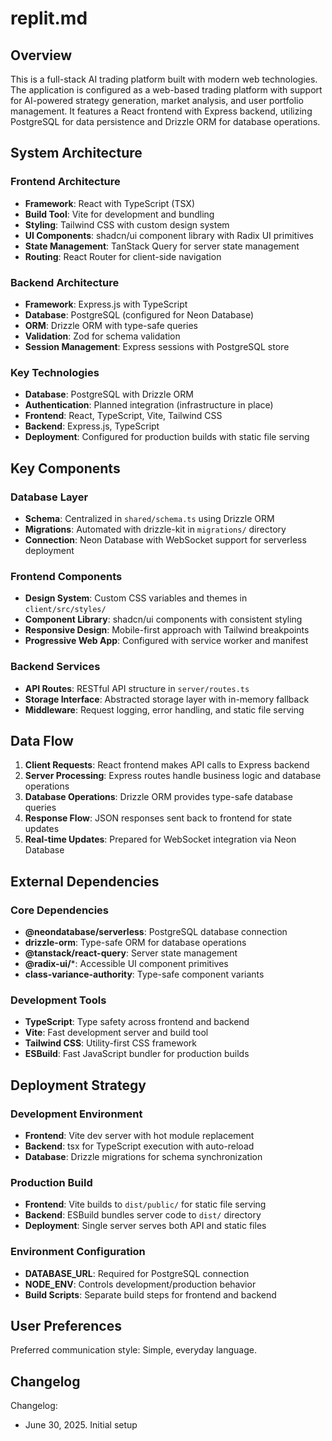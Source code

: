 # replit.md

## Overview

This is a full-stack AI trading platform built with modern web technologies. The application is configured as a web-based trading platform with support for AI-powered strategy generation, market analysis, and user portfolio management. It features a React frontend with Express backend, utilizing PostgreSQL for data persistence and Drizzle ORM for database operations.

## System Architecture

### Frontend Architecture
- **Framework**: React with TypeScript (TSX)
- **Build Tool**: Vite for development and bundling
- **Styling**: Tailwind CSS with custom design system
- **UI Components**: shadcn/ui component library with Radix UI primitives
- **State Management**: TanStack Query for server state management
- **Routing**: React Router for client-side navigation

### Backend Architecture
- **Framework**: Express.js with TypeScript
- **Database**: PostgreSQL (configured for Neon Database)
- **ORM**: Drizzle ORM with type-safe queries
- **Validation**: Zod for schema validation
- **Session Management**: Express sessions with PostgreSQL store

### Key Technologies
- **Database**: PostgreSQL with Drizzle ORM
- **Authentication**: Planned integration (infrastructure in place)
- **Frontend**: React, TypeScript, Vite, Tailwind CSS
- **Backend**: Express.js, TypeScript
- **Deployment**: Configured for production builds with static file serving

## Key Components

### Database Layer
- **Schema**: Centralized in `shared/schema.ts` using Drizzle ORM
- **Migrations**: Automated with drizzle-kit in `migrations/` directory
- **Connection**: Neon Database with WebSocket support for serverless deployment

### Frontend Components
- **Design System**: Custom CSS variables and themes in `client/src/styles/`
- **Component Library**: shadcn/ui components with consistent styling
- **Responsive Design**: Mobile-first approach with Tailwind breakpoints
- **Progressive Web App**: Configured with service worker and manifest

### Backend Services
- **API Routes**: RESTful API structure in `server/routes.ts`
- **Storage Interface**: Abstracted storage layer with in-memory fallback
- **Middleware**: Request logging, error handling, and static file serving

## Data Flow

1. **Client Requests**: React frontend makes API calls to Express backend
2. **Server Processing**: Express routes handle business logic and database operations
3. **Database Operations**: Drizzle ORM provides type-safe database queries
4. **Response Flow**: JSON responses sent back to frontend for state updates
5. **Real-time Updates**: Prepared for WebSocket integration via Neon Database

## External Dependencies

### Core Dependencies
- **@neondatabase/serverless**: PostgreSQL database connection
- **drizzle-orm**: Type-safe ORM for database operations
- **@tanstack/react-query**: Server state management
- **@radix-ui/***: Accessible UI component primitives
- **class-variance-authority**: Type-safe component variants

### Development Tools
- **TypeScript**: Type safety across frontend and backend
- **Vite**: Fast development server and build tool
- **Tailwind CSS**: Utility-first CSS framework
- **ESBuild**: Fast JavaScript bundler for production builds

## Deployment Strategy

### Development Environment
- **Frontend**: Vite dev server with hot module replacement
- **Backend**: tsx for TypeScript execution with auto-reload
- **Database**: Drizzle migrations for schema synchronization

### Production Build
- **Frontend**: Vite builds to `dist/public/` for static file serving
- **Backend**: ESBuild bundles server code to `dist/` directory
- **Deployment**: Single server serves both API and static files

### Environment Configuration
- **DATABASE_URL**: Required for PostgreSQL connection
- **NODE_ENV**: Controls development/production behavior
- **Build Scripts**: Separate build steps for frontend and backend

## User Preferences

Preferred communication style: Simple, everyday language.

## Changelog

Changelog:
- June 30, 2025. Initial setup